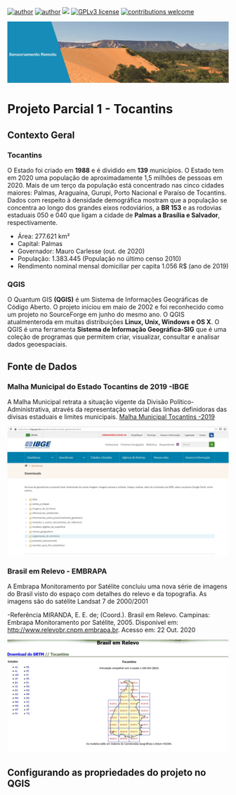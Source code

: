 [![author](https://img.shields.io/badge/author-%20elainefabiola%20-orange)](https://www.linkedin.com/in/elaine-soares-3d-data/)
[![author](https://img.shields.io/badge/course-Processamento%20de%20Imagens%20e%20Sensoriamento%20Remoto%20--%20CCS008%20--UFCAR--SO-blue)](http://www.ppgccs.net/?page_id=184)
[![](https://img.shields.io/badge/software-QGIS%202.18-green)](https://qgis.org/pt_BR/site/) 
[![GPLv3 license](https://img.shields.io/badge/License-GPLv3-blue.svg)](http://perso.crans.org/besson/LICENSE.html) [![contributions welcome](https://img.shields.io/badge/contributions-welcome-brightgreen.svg?style=flat)](https://github.com/elainefabiola/Sensoriamento-Remoto)

<p align="center">
  <img src="bannertocantins.jpg" >
</p>


# Projeto Parcial 1 -  Tocantins
## Contexto Geral
### Tocantins

O Estado foi criado em **1988** e é dividido em **139** municípios. O Estado tem em  2020  uma  população  de  aproximadamente  1,5  milhões  de  pessoas em 2020.    Mais  de  um terço da população está concentrado nas cinco cidades maiores: Palmas, Araguaína, Gurupi,  Porto  Nacional  e  Paraíso  de  Tocantins.  Dados  com  respeito  à  densidade demográfica  mostram  que  a  população  se  concentra  ao  longo  dos  grandes  eixos rodoviários,  a  **BR  153**  e  as  rodovias  estaduais  050  e  040  que  ligam  a  cidade  de **Palmas a Brasília e Salvador**, respectivamente.

* Área: 277.621 km²
* Capital: Palmas
* Governador: Mauro Carlesse (out. de 2020)
* População: 1.383.445  (População no último censo 2010)
* Rendimento nominal mensal domiciliar per capita 1.056 R$ (ano de 2019)

### QGIS
O Quantum GIS **(QGIS)** é um Sistema de Informações Geográficas de Código Aberto. O projeto iniciou em maio de 2002 e foi reconhecido como um projeto no SourceForge em junho do mesmo ano. O QGIS atualmenteroda em muitas distribuições **Linux, Unix, Windows e OS X**. O QGIS é uma ferramenta **Sistema de Informação Geográfica-SIG** que é uma coleção de programas que permitem criar, visualizar, consultar e analisar dados geoespaciais. 

## Fonte de Dados

### Malha Municipal do Estado Tocantins de 2019 -IBGE
A Malha  Municipal  retrata  a  situação  vigente  da  Divisão  Político-Administrativa,  através  da  representação   vetorial   das   linhas   definidoras   das   divisas   estaduais   e   limites   municipais.  [Malha Municipal Tocantins -2019](https://geoftp.ibge.gov.br/organizacao_do_territorio/malhas_territoriais/malhas_municipais/municipio_2019/UFs/TO/TO.zip)

<p align="center">
  <img src="ibgegeo.jpg" >
</p>

### Brasil em Relevo - EMBRAPA

A Embrapa Monitoramento por Satélite concluiu uma nova série de imagens do Brasil visto do espaço com detalhes do relevo e da topografia. As imagens são do satélite Landsat 7 de 2000/2001 

-Referência  MIRANDA, E. E. de; (Coord.).   Brasil em Relevo.   Campinas: Embrapa Monitoramento por Satélite, 2005.  Disponível em: <http://www.relevobr.cnpm.embrapa.br>.   Acesso em: 22 Out. 2020 

<p align="center">
  <img src="relevotocatins.jpg" >
</p>

## Configurando as propriedades do projeto no QGIS
